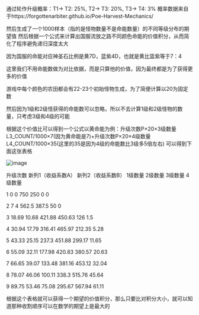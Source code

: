 通过轮作升级概率：T1-> T2: 25%, T2-> T3: 20%, T3-> T4: 3%
概率数据来自于https://forgottenarbiter.github.io/Poe-Harvest-Mechanics/

然后生成了一个1000样本（指的是怪物数量不是命能数量）的不同等级分布的期望值
然后根据一个公式来计算出国服流放之路不同颜色命能的价值积分，从而简化了程序避免递归深度太大

因为国服的命能对应神圣石比例是黄7D，蓝紫4D，也就是黄比篮紫等于7：4

这里我们不用命能数做为对比依据，而是只算他的价值，因为最终都是为了获得更多的价值

游戏中每个颜色的农田都会有22-23个初始怪物生成，为了简便计算以20为固定数

然后因为1级和2级怪获得的命能数可以忽略，所以不去计算1级和2级怪物的数量，只考虑3级和4级的可能

根据这个价值比可以得到一个公式以黄命能为例：升级次数P×20×3级数量L3_COUNT/1000×7(因为黄命能是7)+升级次数P×20×4级数量L4_COUNT/1000×35(这里的35是因为4级的命能数比3级多5倍左右)
可以得到下面这张表格

![image](https://github.com/user-attachments/assets/61c84e2d-954b-449b-9ec8-43a4cf778f82)

升级次数	新列1（收益系数A）	新列2（收益系数B）	1级数量	2级数量	3级数量	4级数量

1	0	0	750	250	0	0

2	7	4	562.5	387.5	50	0

3	18.69	10.68	421.88	450.63	126	1.5

4	30.94	17.79	316.41	465.97	212.35	5.28

5	43.33	25.15	237.3	451.88	299.17	11.65

6	55.09	32.11	177.98	420.83	380.57	20.63

7	66.65	39.07	133.48	381.16	453.12	32.04

8	78.07	46.06	100.11	338.3	515.76	45.64

9	89.75	53.46	75.08	295.67	567.94	61.11

根据这个表格就可以获得一个期望的价值积分，那么只要比对积分大小，就可以知道那种收割顺序可以在数学的期望上是最大的


